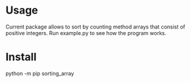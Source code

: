 # Usage
Current package allows to sort by counting method arrays that consist of positive integers.
Run example.py to see how the program works.

# Install
python -m pip sorting_array
